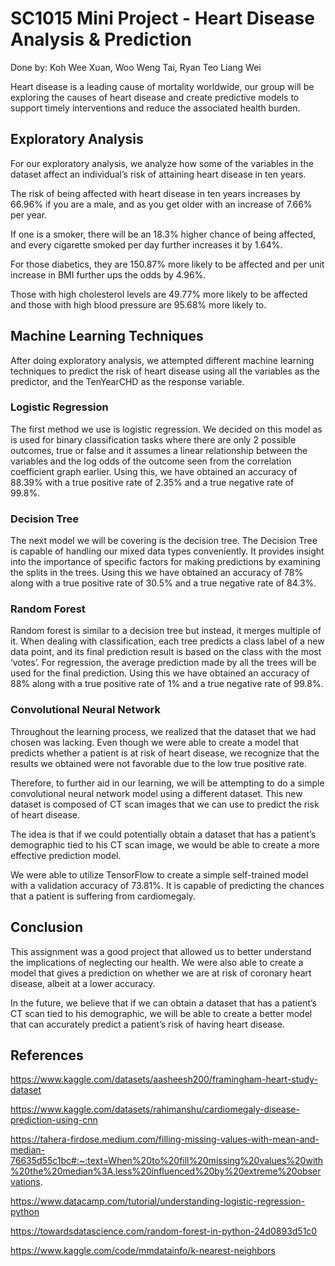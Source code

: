 # SC1015 Mini Project - Heart Disease Analysis & Prediction
Done by:
Koh Wee Xuan, Woo Weng Tai, Ryan Teo Liang Wei

Heart disease is a leading cause of mortality worldwide, our group will be exploring the causes of heart disease and create predictive models to support timely interventions and reduce the associated health burden.
## Exploratory Analysis

For our exploratory analysis, we analyze how some of the variables in the dataset affect an individual’s risk of attaining heart disease in ten years.

The risk of being affected with heart disease in ten years increases by 66.96% if you are a male, and as you get older with an increase of 7.66%  per year.

If one is a smoker, there will be an 18.3% higher chance of being affected, and every cigarette smoked per day further increases it by 1.64%.

For those diabetics, they are 150.87% more likely to be affected and per unit increase in BMI further ups the odds by 4.96%.

Those with high cholesterol levels are 49.77% more likely to be affected and those with high blood pressure are 95.68% more likely to.

## Machine Learning Techniques
After doing exploratory analysis, we attempted different machine learning techniques to predict the risk of heart disease using all the variables as the predictor, and the TenYearCHD as the response variable.
### Logistic Regression

The first method we use is logistic regression. We decided on this model as is used for binary classification tasks where there are only 2 possible outcomes, true or false and it assumes a linear relationship between the variables and the log odds of the outcome seen from the correlation coefficient graph earlier. Using this, we have obtained an accuracy of 88.39% with a true positive rate of 2.35% and a true negative rate of 99.8%.

### Decision Tree
The next model we will be covering is the decision tree. The Decision Tree is capable of handling our mixed data types conveniently. It provides insight into the importance of specific factors for making predictions by examining the splits in the trees. Using this we have obtained an accuracy of 78% along with a true positive rate of 30.5% and a true negative rate of 84.3%.

### Random Forest
Random forest is similar to a decision tree but instead, it merges multiple of it. When dealing with classification, each tree predicts a class label of a new data point, and its final prediction result is based on the class with the most ‘votes’. For regression, the average prediction made by all the trees will be used for the final prediction. Using this we have obtained an accuracy of 88% along with a true positive rate of 1% and a true negative rate of 99.8%.

### Convolutional Neural Network
Throughout the learning process, we realized that the dataset that we had chosen was lacking. Even though we were able to create a model that predicts whether a patient is at risk of heart disease, we recognize that the results we obtained were not favorable due to the low true positive rate. 

Therefore, to further aid in our learning, we will be attempting to do a simple convolutional neural network model using a different dataset. This new dataset is composed of CT scan images that we can use to predict the risk of heart disease.

The idea is that if we could potentially obtain a dataset that has a patient’s demographic tied to his CT scan image, we would be able to create a more effective prediction model.

We were able to utilize TensorFlow to create a simple self-trained model with a validation accuracy of 73.81%. It is capable of predicting the chances that a patient is suffering from cardiomegaly.

## Conclusion
This assignment was a good project that allowed us to better understand the implications of neglecting our health. We were also able to create a model that gives a prediction on whether we are at risk of coronary heart disease, albeit at a lower accuracy. 

In the future, we believe that if we can obtain a dataset that has a patient’s CT scan tied to his demographic, we will be able to create a better model that can accurately predict a patient’s risk of having heart disease.

## References
https://www.kaggle.com/datasets/aasheesh200/framingham-heart-study-dataset

https://www.kaggle.com/datasets/rahimanshu/cardiomegaly-disease-prediction-using-cnn

https://tahera-firdose.medium.com/filling-missing-values-with-mean-and-median-76635d55c1bc#:~:text=When%20to%20fill%20missing%20values%20with%20the%20median%3A,less%20influenced%20by%20extreme%20observations.

https://www.datacamp.com/tutorial/understanding-logistic-regression-python

https://towardsdatascience.com/random-forest-in-python-24d0893d51c0

https://www.kaggle.com/code/mmdatainfo/k-nearest-neighbors
